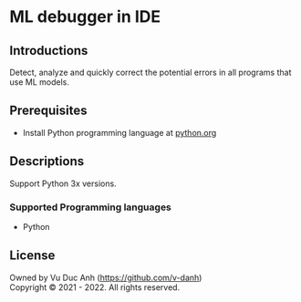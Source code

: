 #  ML debugger in IDE


## Introductions
Detect, analyze and quickly correct the potential errors in all programs that use ML models.

## Prerequisites
+ Install Python programming language at <a href="https://www.python.org/" target="_blank">python.org</a>

## Descriptions
Support Python 3x versions.

### Supported Programming languages
+ Python


## License
Owned by Vu Duc Anh (https://github.com/v-danh) </br>
Copyright © 2021 - 2022. All rights reserved.
